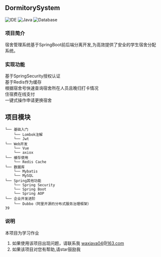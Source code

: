 ## DormitorySystem
![IDE](https://img.shields.io/badge/IDE-IntelliJ%20IDEA-brightgreen.svg) ![Java](https://img.shields.io/badge/Java-1.8-blue.svg) ![Database](https://img.shields.io/badge/Database-MySQL-lightgrey.svg) 
### 项目简介
宿舍管理系统基于SpringBoot前后端分离开发,为高效提供了安全的学生宿舍分配系统。
### 实现功能
基于SpringSecurity授权认证<br/> 
基于Redis作为缓存<br/> 
根据宿舍号快速查询宿舍所在人员且晚归打卡情况 <br/> 
住宿费在线支付<br/> 
一键式操作申请更换宿舍
## 项目模块
```
└── 基础入门    
    └── Lombok注解
    └── Jwt
└── Web开发
    └── Vue
    └── axiox
└── 缓存使用
    └── Redis Cache
└── 数据库
    └── Mybatis
    └── MySQL
└── Spring其他功能
    └── Spring Security
    └── Spring Boot
    └── Spring AOP
└── 企业开发进阶
    └── Dubbo（阿里开源的分布式服务治理框架）
39
```
### 说明<br/> 
本项目为学习作业
1. 如果使用该项目出现问题，请联系我 waxjava04@163.com
2. 如果该项目对您有帮助,请star鼓励我
